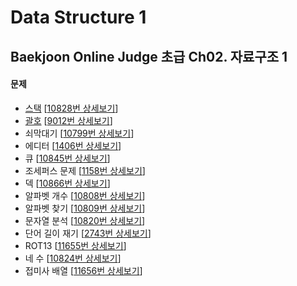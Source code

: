Data Structure 1
================

Baekjoon Online Judge 초급 Ch02. 자료구조 1
----------------------------------------

#### 문제

* [스택](./Stack) [[10828번 상세보기](https://www.acmicpc.net/problem/10828)]
* [괄호](./Parenthesis) [[9012번 상세보기](https://www.acmicpc.net/problem/9012)]
* 쇠막대기 [[10799번 상세보기](https://www.acmicpc.net/problem/10799)]
* 에디터 [[1406번 상세보기](https://www.acmicpc.net/problem/1406)]
* 큐 [[10845번 상세보기](https://www.acmicpc.net/problem/10845)]
* 조세퍼스 문제 [[1158번 상세보기](https://www.acmicpc.net/problem/1158)]
* 덱 [[10866번 상세보기](https://www.acmicpc.net/problem/10866)]
* 알파벳 개수 [[10808번 상세보기](https://www.acmicpc.net/problem/10808)]
* 알파벳 찾기 [[10809번 상세보기](https://www.acmicpc.net/problem/10809)]
* 문자열 분석 [[10820번 상세보기](https://www.acmicpc.net/problem/10820)]
* 단어 길이 재기 [[2743번 상세보기](https://www.acmicpc.net/problem/2743)]
* ROT13 [[11655번 상세보기](https://www.acmicpc.net/problem/11655)]
* 네 수 [[10824번 상세보기](https://www.acmicpc.net/problem/10824)]
* 접미사 배열 [[11656번 상세보기](https://www.acmicpc.net/problem/11656)]